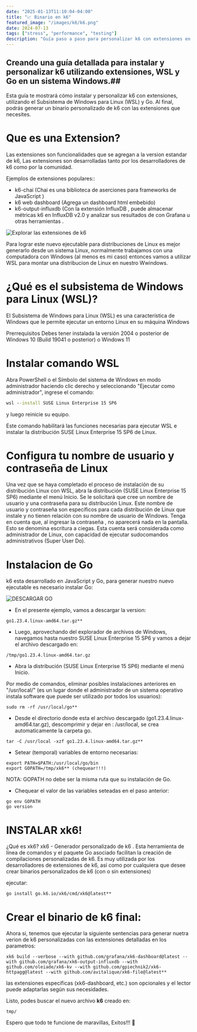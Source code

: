 ```yaml
---
date: "2025-01-13T11:10:04-04:00"
title: "📈 Binario en k6"
featured_image: "/images/k6/k6.png"
date: 2024-07-13
tags: ["stress", "performance", "testing"]
description: "Guía paso a paso para personalizar k6 con extensiones en WSL"
---
```


## Creando una guía detallada para instalar y personalizar k6 utilizando extensiones, WSL y Go en un sistema Windows.##

Esta guía te mostrará cómo instalar y personalizar k6 con extensiones, utilizando el Subsistema de Windows para Linux (WSL) y Go. Al final, podrás generar un binario personalizado de k6 con las extensiones que necesites.

# Que es una Extension?

Las extensiones son funcionalidades que se agregan a la version estandar de k6, Las extensiones son desarrolladas tanto por los desarrolladores de k6 como por la comunidad.

Ejemplos de extensiones populares::

- k6-chai (Chai es una biblioteca de aserciones para frameworks de JavaScript )
- k6 web dashboard (Agrega un dashboard html embebido)
- k6-output-influxdb (Con la extensión InfluxDB , puede almacenar métricas k6 en InfluxDB v2.0 y analizar sus resultados de con Grafana u otras herramientas .

![Explorar las extensiones de k6](https://grafana.com/docs/k6/latest/extensions/explore/)

Para lograr este nuevo ejecutable para distribuciones de Linux es mejor generarlo desde un sistema Linux, normalmente trabajamos con una computadora con Windows (al menos es mi caso) entonces vamos a utilizar WSL para montar una distribucion de Linux en nuestro Wwindows.

# ¿Qué es el subsistema de Windows para Linux (WSL)?

El Subsistema de Windows para Linux (WSL) es una característica de Windows que le permite ejecutar un entorno Linux en su máquina Windows

Prerrequisitos
Debes tener instalada la versión 2004 o posterior de Windows 10 (Build 19041 o posterior) o Windows 11 

# Instalar comando WSL

Abra PowerShell o el Símbolo del sistema de Windows en modo administrador haciendo clic derecho y seleccionando "Ejecutar como administrador", ingrese el comando:

```cmd
wsl --install SUSE Linux Enterprise 15 SP6
```
y luego reinicie su equipo.

Este comando habilitará las funciones necesarias para ejecutar WSL e instalar la distribución SUSE Linux Enterprise 15 SP6 de Linux.

# Configura tu nombre de usuario y contraseña de Linux

Una vez que se haya completado el proceso de instalación de su distribución Linux con WSL, abra la distribución (SUSE Linux Enterprise 15 SP6) mediante el menú Inicio. Se le solicitará que cree un nombre de usuario y una contraseña para su distribución Linux.
Este nombre de usuario y contraseña son específicos para cada distribución de Linux que instale y no tienen relación con su nombre de usuario de Windows.
Tenga en cuenta que, al ingresar la contraseña , no aparecerá nada en la pantalla. Esto se denomina escritura a ciegas.
Esta cuenta será considerada como administrador de Linux, con capacidad de ejecutar sudocomandos administrativos (Super User Do).

# Instalacion de Go

k6 esta desarrollado en JavaScript y Go, para generar nuestro nuevo ejecutable es necesario instalar Go:

![DESCARGAR GO]((https://go.dev/))

- En el presente ejemplo, vamos a descargar la version:
```linux
go1.23.4.linux-amd64.tar.gz**
```

- Luego, aprovechando del explorador de archivos de Windows, navegamos hasta nuestro SUSE Linux Enterprise 15 SP6 y vamos a dejar el archivo descargado en:

```linux
/tmp/go1.23.4.linux-amd64.tar.gz
```

- Abra la distribución (SUSE Linux Enterprise 15 SP6) mediante el menú Inicio.

Por medio de comandos, eliminar posibles instalaciones anteriores en "/usr/local/" (es un lugar donde el administrador de un sistema operativo instala software que puede ser utilizado por todos los usuarios):

```linux
sudo rm -rf /usr/local/go**
```

- Desde el directorio donde esta el archivo descargado (go1.23.4.linux-amd64.tar.gz), 
descomprimir y dejar en : /usr/local, se crea automaticamente la carpeta go.

```linux
tar -C /usr/local -xzf go1.23.4.linux-amd64.tar.gz**
```

- Setear (temporal) variables de entorno necesarias:

```linux
export PATH=$PATH:/usr/local/go/bin
export GOPATH=/tmp/xk6** (chequear!!!)
```

NOTA: GOPATH no debe ser la misma ruta que su instalación de Go. 

- Chequear el valor de las variables seteadas en el paso anterior:

```linux
go env GOPATH
go version
```

# INSTALAR xk6!

¿Qué es xk6?
xk6 - Generador personalizado de k6 . Esta herramienta de línea de comandos y el paquete Go asociado facilitan la creación de compilaciones personalizadas de k6. Es muy utilizada por los desarrolladores de extensiones de k6, así como por cualquiera que desee crear binarios personalizados de k6 (con o sin extensiones)

ejecutar:

```linux
go install go.k6.io/xk6/cmd/xk6@latest**
```

# Crear el binario de k6 final:

Ahora si, tenemos que ejecutar la siguiente sentencias para generar nuetra verion de k6 personalizadas con las extensiones detalladas en los parametros:

```linux
xk6 build --verbose --with github.com/grafana/xk6-dashboard@latest --with github.com/grafana/xk6-output-influxdb --with github.com/oleiade/xk6-kv --with github.com/gpiechnik2/xk6-httpagg@latest --with github.com/avitalique/xk6-file@latest**

```
las extensiones específicas (xk6-dashboard, etc.) son opcionales y el lector puede adaptarlas según sus necesidades.

Listo, podes buscar el nuevo archivo **k6** creado en:

```linux
tmp/
```
Espero que todo te funcione de maravillas, Exitos!!! 🤞





